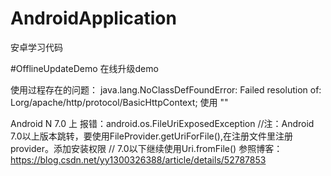 # AndroidApplication
安卓学习代码

#OfflineUpdateDemo
在线升级demo

使用过程存在的问题：
 java.lang.NoClassDefFoundError: Failed resolution of: Lorg/apache/http/protocol/BasicHttpContext;
 使用 
 "<uses-library android:name="org.apache.http.legacy" android:required="false" />"

 Android N 7.0 上 报错：android.os.FileUriExposedException
 //注：Android 7.0以上版本跳转，要使用FileProvider.getUriForFile(),在注册文件里注册provider。添加安装权限
 // 7.0以下继续使用Uri.fromFile()
 参照博客：https://blog.csdn.net/yy1300326388/article/details/52787853

